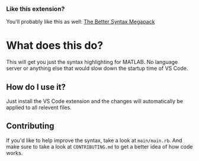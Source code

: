 ### Like this extension?
You'll probably like this as well: [The Better Syntax Megapack](https://marketplace.visualstudio.com/items?itemName=jeff-hykin.better-syntax)

# What does this do?
This will get you just the syntax highlighting for MATLAB. No language server or anything else that would slow down the startup time of VS Code.

## How do I use it?
Just install the VS Code extension and the changes will automatically be applied to all relevent files.

## Contributing
If you'd like to help improve the syntax, take a look at `main/main.rb`. And make sure to take a look at `CONTRIBUTING.md` to get a better idea of how code works.